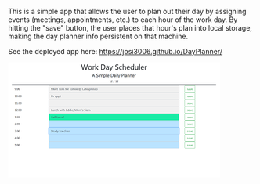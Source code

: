 This is a simple app that allows the user to plan out their day by assigning events (meetings, appointments, etc.) to each hour of the work day. By hitting the "save" button, the user places that hour's plan into local storage, making the day planner info persistent on that machine.

See the deployed app here:  https://josi3006.github.io/DayPlanner/

![Day Planner Screenshot](DayPlanner.png)


